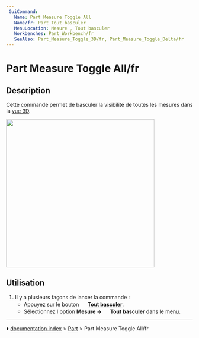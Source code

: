 ```yaml
---
 GuiCommand:
   Name: Part Measure Toggle All
   Name/fr: Part Tout basculer
   MenuLocation: Mesure , Tout basculer
   Workbenches: Part_Workbench/fr
   SeeAlso: Part_Measure_Toggle_3D/fr, Part_Measure_Toggle_Delta/fr
---
```


# Part Measure Toggle All/fr

## Description

Cette commande permet de basculer la visibilité de toutes les mesures dans la [vue 3D](3D_view/fr.md).

<img alt="" src=images/MeasureLinear3DandDelta1.PNG  style="width:400px;">

## Utilisation

1.  Il y a plusieurs façons de lancer la commande :
    -   Appuyez sur le bouton **<img src="images/Part_Measure_Toggle_All.svg" width=16px> [Tout basculer](Part_Measure_Toggle_All/fr.md)**.
    -   Sélectionnez l\'option **Mesure → <img src="images/Part_Measure_Toggle_All.svg" width=16px> Tout basculer** dans le menu.



---
⏵ [documentation index](../README.md) > [Part](Part_Workbench.md) > Part Measure Toggle All/fr
